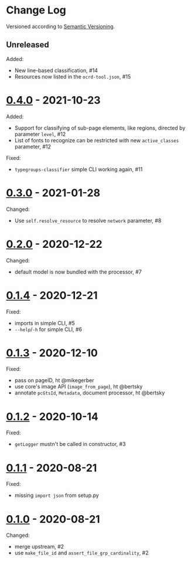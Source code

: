 Change Log
==========
Versioned according to [Semantic Versioning](http://semver.org/).

## Unreleased

Added:

  * New line-based classification, #14
  * Resources now listed in the `ocrd-tool.json`, #15

# [0.4.0] - 2021-10-23

Added:

  * Support for classifying of sub-page elements, like regions, directed by parameter `level`, #12
  * List of fonts to recognize can be restricted with new `active_classes` parameter, #12

Fixed:

  * `typegroups-classifier` simple CLI working again, #11

# [0.3.0] - 2021-01-28

Changed:

  * Use `self.resolve_resource` to resolve `network` parameter, #8

# [0.2.0] - 2020-12-22

Changed:

  * default model is now bundled with the processor, #7

# [0.1.4] - 2020-12-21

Fixed:

  * imports in simple CLI, #5
  * `--help`/`-h` for simple CLI, #6

# [0.1.3] - 2020-12-10

Fixed:

  * pass on pageID, ht @mikegerber
  * use core's image API (`image_from_page`), ht @bertsky
  * annotate `pcGtsId`, `Metadata`, document processor, ht @bertsky

# [0.1.2] - 2020-10-14

Fixed:

  * `getLogger` mustn't be called in constructor, #3

# [0.1.1] - 2020-08-21

Fixed:

  * missing `import json` from setup.py

# [0.1.0] - 2020-08-21

Changed:

  * merge upstream, #2
  * use `make_file_id` and `assert_file_grp_cardinality`, #2


<!-- link-labels -->
[0.4.0]: ../../compare/v0.4.0...v0.3.0
[0.3.0]: ../../compare/v0.3.0...v0.2.0
[0.2.0]: ../../compare/v0.2.0...v0.1.4
[0.1.4]: ../../compare/v0.1.4...v0.1.3
[0.1.3]: ../../compare/v0.1.3...v0.1.2
[0.1.2]: ../../compare/v0.1.2...v0.1.1
[0.1.1]: ../../compare/v0.1.1...v0.1.0
[0.1.0]: ../../compare/v0.1.0...v0.0.2
[0.0.2]: ../../compare/v0.0.1...v0.0.2
[0.0.2]: ../../compare/HEAD...v0.0.1
